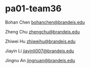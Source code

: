 # pa01-team36
Bohan Chen bohanchen@brandeis.edu 

Zheng Chu zhengchu@brandeis.edu

Zhiwei Hu zhiweihu@brandeis.edu

Jiayin Li jiayinli007@brandeis.edu

Jingnu An jingnuan@brandeis.edu 
